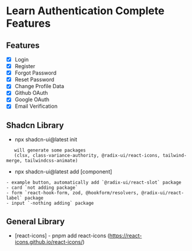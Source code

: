 # Learn Authentication Complete Features

## Features

-   [x] Login
-   [x] Register
-   [x] Forgot Password
-   [x] Reset Password
-   [x] Change Profile Data
-   [x] Github OAuth
-   [x] Google OAuth
-   [x] Email Verification

## Shadcn Library

-   npx shadcn-ui@latest init

```text
   will generate some packages
   (clsx, class-variance-authority, @radix-ui/react-icons, tailwind-merge, tailwindcss-animate)
```

-   npx shadcn-ui@latest add [component]

```text
- example button, automatically add `@radix-ui/react-slot` package
- card `not adding package`
- form `react-hook-form, zod, @hookform/resolvers, @radix-ui/react-label` package
- input `-nothing adding` package
```

## General Library

-   [react-icons] - pnpm add react-icons (https://react-icons.github.io/react-icons/)
